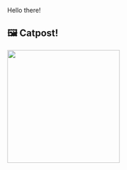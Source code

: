 Hello there!



## 🖼️ Catpost!

<sub>
    <img src="https://cdn2.thecatapi.com/images/MTkzNjQzMw.jpg" height="256">
</sub>

